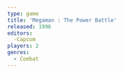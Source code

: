 ```yaml
---
type: game
title: 'Megaman : The Power Battle'
released: 1996
editors: 
  -Capcom
players: 2
genres:
  - Combat
---
```

